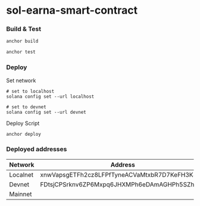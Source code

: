 # sol-earna-smart-contract

### Build & Test
``` bash
anchor build

anchor test
```


### Deploy
Set network
```
# set to localhost
solana config set --url localhost

# set to devnet
solana config set --url devnet
```

Deploy Script
``` bash
anchor deploy
```

### Deployed addresses
|Network|Address|
|---|---|
|Localnet|xnwVapsgETFh2cz8LFPfTyneACVaMtxbR7D7KeFH3K8|
|Devnet|FDtsjCPSrknv6ZP6Mxpq6JHXMPh6eDAmAGHPh5SZh5So|
|Mainnet||